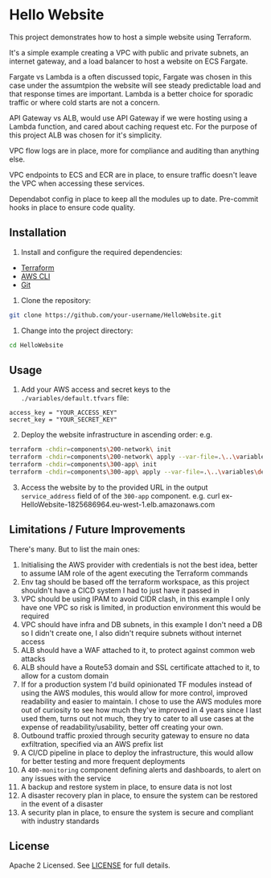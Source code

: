 # Hello Website

This project demonstrates how to host a simple website using Terraform.

It's a simple example creating a VPC with public and private subnets, an internet gateway, and a load balancer to host a website on ECS Fargate.

Fargate vs Lambda is a often discussed topic, Fargate was chosen in this case under the assumtpion the website will see steady predictable load and that response times are important. Lambda is a better choice for sporadic traffic or where cold starts are not a concern.

API Gateway vs ALB, would use API Gateway if we were hosting using a Lambda function, and cared about caching request etc. For the purpose of this project ALB was chosen for it's simplicity.

VPC flow logs are in place, more for compliance and auditing than anything else.

VPC endpoints to ECS and ECR are in place, to ensure traffic doesn't leave the VPC when accessing these services.

Dependabot config in place to keep all the modules up to date. Pre-commit hooks in place to ensure code quality.

## Installation

1. Install and configure the required dependencies:
  * [Terraform](https://www.terraform.io/downloads.html)
  * [AWS CLI](https://docs.aws.amazon.com/cli/latest/userguide/install-cliv2.html)
  * [Git](https://git-scm.com/downloads)

1. Clone the repository:

  ```bash
  git clone https://github.com/your-username/HelloWebsite.git
  ```

1. Change into the project directory:

  ```bash
  cd HelloWebsite
  ```

## Usage

1. Add your AWS access and secret keys to the `./variables/default.tfvars` file:

  ```hcl
  access_key = "YOUR_ACCESS_KEY"
  secret_key = "YOUR_SECRET_KEY"
  ```

2. Deploy the website infrastructure in ascending order:
  e.g.
  ```bash
  terraform -chdir=components\200-network\ init
  terraform -chdir=components\200-network\ apply --var-file=.\..\variables\default.tfvars
  terraform -chdir=components\300-app\ init
  terraform -chdir=components\300-app\ apply --var-file=.\..\variables\default.tfvars
  ```

3. Access the website by to the provided URL in the output `service_address` field of of the `300-app` component.
e.g. curl ex-HelloWebsite-1825686964.eu-west-1.elb.amazonaws.com

## Limitations / Future Improvements

There's many. But to list the main ones:
1. Initialising the AWS provider with credentials is not the best idea, better to assume IAM role of the agent executing the Terraform commands
1. Env tag should be based off the terraform workspace, as this project shouldn't have a CICD system I had to just have it passed in
1. VPC should be using IPAM to avoid CIDR clash, in this example I only have one VPC so risk is limited, in production environment this would be required
1. VPC should have infra and DB subnets, in this example I don't need a DB so I didn't create one, I also didn't require subnets without internet access
1. ALB should have a WAF attached to it, to protect against common web attacks
1. ALB should have a Route53 domain and SSL certificate attached to it, to allow for a custom domain
1. If for a production system I'd build opinionated TF modules instead of using the AWS modules, this would allow for more control, improved readability and easier to maintain. I chose to use the AWS modules more out of curiosity to see how much they've improved in 4 years since I last used them, turns out not much, they try to cater to all use cases at the expense of readability/usability, better off creating your own.
1. Outbound traffic proxied through security gateway to ensure no data exfiltration, specified via an AWS prefix list
1. A CI/CD pipeline in place to deploy the infrastructure, this would allow for better testing and more frequent deployments
1. A `400-monitoring` component defining alerts and dashboards, to alert on any issues with the service
1. A backup and restore system in place, to ensure data is not lost
1. A disaster recovery plan in place, to ensure the system can be restored in the event of a disaster
1. A security plan in place, to ensure the system is secure and compliant with industry standards

## License

Apache 2 Licensed. See [LICENSE](./LICENSE) for full details.
